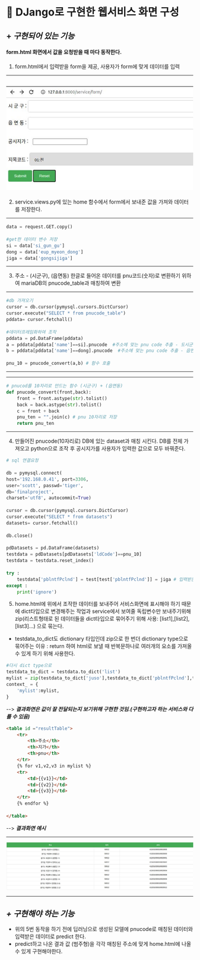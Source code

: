 # 🤠 DJango로 구현한 웹서비스 화면 구성

## + _구현되어 있는 기능_ 
#### form.html 화면에서 값을 요청받을 때 마다 동작한다.

1. form.html에서 입력받을 form을 제공, 사용자가 form에 맞게 데이터를 입력

---
![](.\form.JPG) 
---

2. service.views.py에 있는 home 함수에서 form에서 보내준 값을 가져와 데이터를 저장한다.
---
```python
data = request.GET.copy()

#get한 데이터 변수 저장
si = data['si_gun_gu']
dong = data['eup_myeon_dong']
jiga = data['gongsijiga']
```
---

3. 주소 - (시군구), (읍면동) 한글로 들어온 데이터를 pnu코드(숫자)로 변환하기 위하여 mariaDB의 pnucode_table과 매칭하여 변환
---
```python
#db 가져오기
cursor = db.cursor(pymysql.cursors.DictCursor)
cursor.execute("SELECT * from pnucode_table")
pddata= cursor.fetchall()

#데이터프레임화하여 조작
pddata = pd.DataFrame(pddata)    
a = pddata[pddata['name']==si].pnucode  #주소에 맞는 pnu code 추출 - 도시군구
b = pddata[pddata['name']==dong].pnucode  #주소에 맞는 pnu code 추출 - 읍면동

pnu_10 = pnucode_convert(a,b) # 함수 호출
```
---
---

```python
# pnucod를 10자리로 만드는 함수 (시군구) + (읍면동)
def pnucode_convert(front,back):    
    front = front.astype(str).tolist()
    back = back.astype(str).tolist()
    c = front + back
    pnu_ten = "".join(c) # pnu 10자리로 저장
    return pnu_ten

```
---

4. 만들어진 pnucode(10자리로) DB에 있는 dataset과 매칭 시킨다. DB를 전체 가져오고 python으로 조작 후
공시지가를 사용자가 입력한 값으로 모두 바꿔준다.
```python
# sql 연결요청
    
db = pymysql.connect(
host='192.168.0.41', port=3306,
user='scott', passwd='tiger',
db='finalproject',
charset='utf8', autocommit=True)

cursor = db.cursor(pymysql.cursors.DictCursor)
cursor.execute("SELECT * from datasets")
datasets= cursor.fetchall()

db.close()

pdDatasets = pd.DataFrame(datasets)
testdata = pdDatasets[pdDatasets['ldCode']==pnu_10]
testdata = testdata.reset_index()

try :
    testdata['pblntfPclnd'] = test[test['pblntfPclnd']] = jiga # 입력받은 공시지가로 모든 컬럼 변경
except :
    print('ignore')
```

5. home.html에 위에서 조작한 데이터를 보내주어 서비스화면에 표시해야 하기 때문에 dict타입으로 변경해주는 작업과 service에서 보여줄 독립변수만 보내주기위해 zip(리스트형태로 된 데이터들을 dict타입으로 묶어주기 위해 사용: [list1],[list2],[list3]...) 으로 묶는다.

- testdata_to_dict도 dictionary 타입인데 zip으로 한 번더 dictionary type으로 묶어주는 이유 : return 하여 html로 보낼 때 반복문하나로 여러개의 요소를 가져올 수 있게 하기 위해 사용한다. 

```python
#다시 dict type으로   
testdata_to_dict = testdata.to_dict('list')  
mylist = zip(testdata_to_dict['juso'],testdata_to_dict['pblntfPclnd'],testdata_to_dict['pnu']) 
context_ = {
    'mylist':mylist,
}  
```
--> **_결과화면은 값이 잘 전달되는지 보기위해 구현한 것임.(구현하고자 하는 서비스와 다를 수 있음)_**
```html
<table id ="resultTable">
    <tr>
        <th>주소</th>
        <th>지가</th>
        <th>pnu</th>
    </tr>                       
    {% for v1,v2,v3 in mylist %} 
    <tr>
        <td>{{v1}}</td>                
        <td>{{v2}}</td>
        <td>{{v3}}</td>
    </tr>
    {% endfor %}             
    
</table>
```
--> **_결과화면 예시_**

---
![결과화면 예시](.\result.JPG) 

---

## _+ 구현해야 하는 기능_
- 위의 5번 동작을 하기 전에 딥러닝으로 생성된 모델에 pnucode로 매칭된 데이터와 입력받은 데이터로 predict 한다. 
- predict하고 나온 결과 값 (범주형)을 각각 매칭된 주소에 맞게 home.html에 나올 수 있게 구현해야한다.